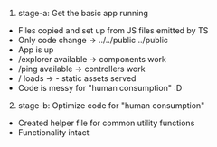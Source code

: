 1. stage-a: Get the basic app running

- Files copied and set up from JS files emitted by TS
- Only code change -> ../../public ../public
- App is up
- /explorer available -> components work
- /ping available -> controllers work
- / loads -> - static assets served
- Code is messy for "human consumption" :D

2. stage-b: Optimize code for "human consumption"

- Created helper file for common utility functions
- Functionality intact
